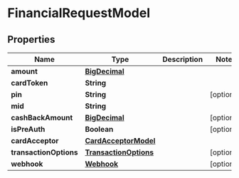 
# FinancialRequestModel

## Properties
Name | Type | Description | Notes
------------ | ------------- | ------------- | -------------
**amount** | [**BigDecimal**](BigDecimal.md) |  | 
**cardToken** | **String** |  | 
**pin** | **String** |  |  [optional]
**mid** | **String** |  | 
**cashBackAmount** | [**BigDecimal**](BigDecimal.md) |  |  [optional]
**isPreAuth** | **Boolean** |  |  [optional]
**cardAcceptor** | [**CardAcceptorModel**](CardAcceptorModel.md) |  | 
**transactionOptions** | [**TransactionOptions**](TransactionOptions.md) |  |  [optional]
**webhook** | [**Webhook**](Webhook.md) |  |  [optional]



